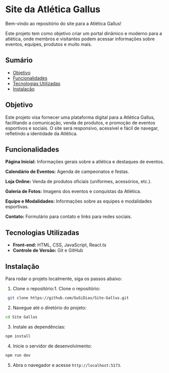 
# Site da Atlética Gallus 

Bem-vindo ao repositório do site para a Atlética Gallus! 

Este projeto tem como objetivo criar um portal dinâmico e moderno para a atlética, onde membros e visitantes podem acessar informações sobre eventos, equipes, produtos e muito mais.


## Sumário 
- [Objetivo](#objetivo)
- [Funcionalidades](#funcionalidades)
- [Tecnologias Utilizadas](#tecnologias-utilizadas)
- [Instalação ](#instalação)


## Objetivo 
Este projeto visa fornecer uma plataforma digital para a Atlética Gallus, facilitando a comunicação, venda de produtos, e promoção de eventos esportivos e sociais. O site será responsivo, acessível e fácil de navegar, refletindo a identidade da Atlética.

## Funcionalidades
**Página Inicial:** Informações gerais sobre a atlética e destaques de eventos.

**Calendário de Eventos:** Agenda de campeonatos e festas.

**Loja Online:**  Venda de produtos oficiais (uniformes, acessórios, etc.).

**Galeria de Fotos:**  Imagens dos eventos e conquistas da Atlética.

**Equipe e Modalidades:** Informações sobre as equipes e modalidades esportivas.

**Contato:** Formulário para contato e links para redes sociais.

## Tecnologias Utilizadas
- **Front-end:** HTML, CSS, JavaScript, React.ts
- **Controle de Versão:** Git e GitHub

## Instalação

Para rodar o projeto localmente, siga os passos abaixo:

1. Clone o repositório:1. Clone o repositório:
```bash
 git clone https://github.com/GuSiDias/Site-Gallus.git
  ```
 2.  Navegue até o diretório do projeto:
```bash
cd Site Gallus
   ```
3. Instale as dependências:
```bash
npm install
   ```
4. Inicie o servidor de desenvolvimento:
```bash
npm run dev
   ```

5. Abra o navegador e acesse ``` http://localhost:5173 ```.





    